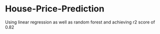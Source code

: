 # House-Price-Prediction
Using linear regression as well as random forest and achieving r2 score of 0.82
